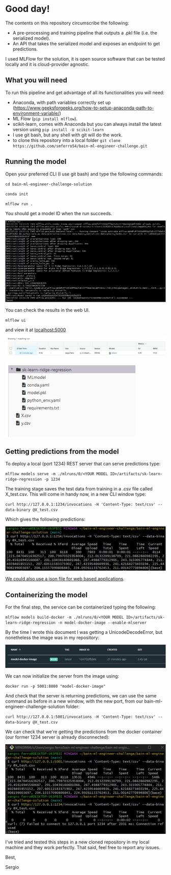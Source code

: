 # Good day!

The contents on this repository circumscribe the following:

- A pre-processing and training pipeline that outputs a .pkl file (i.e. the serialized model). 
- An API that takes the serialized model and exposes an endpoint to get predictions.

I used MLFlow for the solution, it is open source software that can be tested locally and it is cloud-provider agnostic. 

## What you will need

To run this pipeline and get advantage of all its functionalities you will need:

- Anaconda, with path variables correctly set up (https://www.geeksforgeeks.org/how-to-setup-anaconda-path-to-environment-variable/)
- ML Flow (`pip install mlflow`).
- scikit-learn, comes with Anaconda but you can always install the latest version using 
`pip install -U scikit-learn`
- I use git bash, but any shell with git will do the work.
- to clone this repository into a local folder 
`git clone https://github.com/smferro54/bain-ml-engineer-challenge.git`

## Running the model

Open your preferred CLI (I use git bash) and type the following commands:

`cd bain-ml-engineer-challenge-solution`

`conda init`

`mlflow run .`

You should get a model ID when the run succeeds.

![succesful model](./bain-ml-engineer-challenge-solution/example_images/mlflow_run_success.jpg)

You can check the results in the web UI. 

`mlflow ui`

and view it at [localhost:5000](http://localhost:5000/)

![run log](./bain-ml-engineer-challenge-solution/example_images/matching_run.jpg)

![serialized model](./bain-ml-engineer-challenge-solution/example_images/model_pkl.jpg)

## Getting predictions from the model

To deploy a local (port 1234) REST server that can serve predictions type:

`mlflow models serve -m ./mlruns/0/<YOUR MODEL ID>/artifacts/sk-learn-ridge-regression -p 1234`

The training stage saves the test data from training in a .csv file called X_test.csv. This will come in handy now, in a new CLI window type:

`curl http://127.0.0.1:1234/invocations -H 'Content-Type: text/csv' --data-binary @X_test.csv`

Which gives the following predictions:

![predictions](./bain-ml-engineer-challenge-solution/example_images/predictions.jpg)

[We could also use a json file for web based applications](https://mlflow.org/docs/latest/models.html#local-model-deployment). 

## Containerizing the model 

For the final step, the service can be containerized typing the following:

`mlflow models build-docker -m ./mlruns/0/<YOUR MODEL ID>/artifacts/sk-learn-ridge-regression -n model-docker-image --enable-mlserver`

By the time I wrote this document I was getting a UnicodeDecodeError, but nonetheless the image was in my repository:

![docker image](./bain-ml-engineer-challenge-solution/example_images/docker-image.jpg)

We can now initialize the server from the image using:

`docker run -p 5001:8080 "model-docker-image"`

And check that the server is returning predictions, we can use the same command as before in a new window, with the new port, from our bain-ml-engineer-challenge-solution folder:

`curl http://127.0.0.1:5001/invocations -H 'Content-Type: text/csv' --data-binary @X_test.csv`

We can check that we're getting the predictions from the docker container (our former 1234 server is already disconnected):

![final step](./bain-ml-engineer-challenge-solution/example_images/docker_ml_server.jpg)


I've tried and tested this steps in a new cloned repository in my local machine and they work perfectly. That said, feel free to report any issues. 

Best,

Sergio
